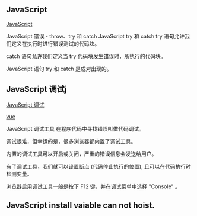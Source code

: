 ## JavaScript 
[JavaScript](https://www.runoob.com/js/js-errors.html)

JavaScript 错误 - throw、try 和 catch
JavaScript try 和 catch
try 语句允许我们定义在执行时进行错误测试的代码块。

catch 语句允许我们定义当 try 代码块发生错误时，所执行的代码块。

JavaScript 语句 try 和 catch 是成对出现的。

## JavaScript 调试j

[JavaScript 调试](https://www.runoob.com/js/js-debugging.html)

[vue](https://vuejs.org/)

JavaScript 调试工具
在程序代码中寻找错误叫做代码调试。

调试很难，但幸运的是，很多浏览器都内置了调试工具。

内置的调试工具可以开启或关闭，严重的错误信息会发送给用户。

有了调试工具，我们就可以设置断点 (代码停止执行的位置), 且可以在代码执行时检测变量。

浏览器启用调试工具一般是按下 F12 键，并在调试菜单中选择 "Console" 。

## JavaScript install vaiable can not hoist.
